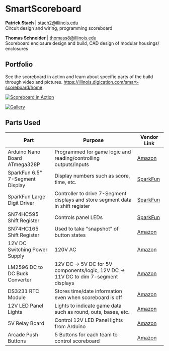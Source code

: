 # SmartScoreboard
**Patrick Stach** | stach2@illinois.edu    
Circuit design and wiring, programming scoreboard

**Thomas Schneider** | thomass8@illinois.edu    
Scoreboard enclosure design and build, CAD design of modular housings/ enclosures

## Portfolio
See the scoreboard in action and learn about specific parts of the build through video and pictures.
https://illinois.digication.com/smart-scoreboard/home

[![Scoreboard in Action](https://i.gyazo.com/0468d4131be02ec51fff41f607d723c2.png)](https://illinois.digication.com/smart-scoreboard/scoreboard-in-action)

[![Gallery](https://i.gyazo.com/a666786e582de226393e6f58a85702b1.png)](https://illinois.digication.com/smart-scoreboard/gallery)

## Parts Used
| Part                            | Purpose                                                                             | Vendor Link                                                                                      |
|---------------------------------|-------------------------------------------------------------------------------------|--------------------------------------------------------------------------------------------------|
| Arduino Nano Board ATmega328P   | Programmed for game logic and reading/controlling outputs/inputs                    | [Amazon](https://www.amazon.com/Arduino-A000005-ARDUINO-Nano/dp/B0097AU5OU/)                     |
| SparkFun 6.5" 7-Segment Display | Display numbers such as score, time, etc.                                           | [SparkFun](https://www.sparkfun.com/products/11441)                                              |
| SparkFun Large Digit Driver     | Controller to drive 7-Segment displays and store segment data in shift register     | [SparkFun](https://www.sparkfun.com/products/13279)                                              |
| SN74HC595 Shift Register        | Controls panel LEDs                                                                 | [SparkFun](https://www.sparkfun.com/products/13699)                                              |
| SN74HC165 Shift Register        | Used to take "snapshot" of button states                                            | [Amazon](https://www.amazon.com/SN74HC165N-74HC165-8-Bit-Parallel-Load-Registers/dp/B00UVUXIV2)  |
| 12V DC Switching Power Supply   | 120V AC                                                                             | [Amazon](https://www.amazon.com/Chanzon-Switching-Adapter-100-240V-Transformer/dp/B07HNL5D56/)   |
| LM2596 DC to DC Buck Converter  | 12V DC -> 5V DC for 5V components/logic, 12V DC -> 11V DC to dim 7-segment displays | [Amazon](https://www.amazon.com/LM2596s-Converter-Step-down-Regulator-Stabilizer/dp/B07CVBG8CT/) |
| DS3231 RTC Module               | Stores time/date information even when scoreboard is off                            | [Amazon](https://www.amazon.com/gp/product/B01IXYM3PY/)                                          |
| 12V LED Panel Lights            | Lights to indicate game data such as round, outs, bases, etc.                       | [Amazon](https://www.amazon.com/gp/product/B07DH943VR/)                                          |
| 5V Relay Board                  | Control 12V LED Panel lights from Arduino                                           | [Amazon](https://www.amazon.com/gp/product/B07QGT6RGX/)                                          |
| Arcade Push Buttons             | 5 Buttons for each team to control scoreboard                                       | [Amazon](https://www.amazon.com/gp/product/B01M0XPWGG/)                                          |


